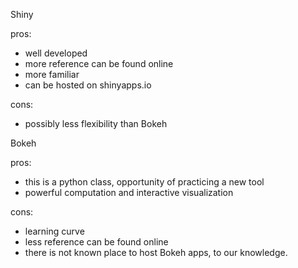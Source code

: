 Shiny

pros: 

* well developed
* more reference can be found online
* more familiar
* can be hosted on shinyapps.io
      
cons: 

* possibly less flexibility than Bokeh 

Bokeh

pros: 

* this is a python class, opportunity of practicing a new tool
* powerful computation and interactive visualization
      
cons: 

* learning curve
* less reference can be found online
* there is not known place to host Bokeh apps, to our knowledge. 
